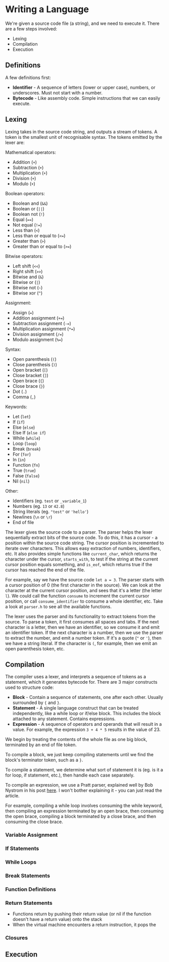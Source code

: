 
Writing a Language
==================


We're given a source code file (a string), and we need to execute it. There are a few steps involved:

* Lexing
* Compilation
* Execution


## Definitions

A few definitions first:

* **Identifier** - A sequence of letters (lower or upper case), numbers, or underscores. Must not start with a number.
* **Bytecode** - Like assembly code. Simple instructions that we can easily execute.


## Lexing

Lexing takes in the source code string, and outputs a stream of tokens. A token is the smallest unit of recognisable syntax. The tokens emitted by the lexer are:

Mathematical operators:

* Addition (`+`)
* Subtraction (`+`)
* Multiplication (`+`)
* Division (`+`)
* Modulo (`+`)

Boolean operators:

* Boolean and (`&&`)
* Boolean or (`||`)
* Boolean not (`!`)
* Equal (`==`)
* Not equal (`!=`)
* Less than (`<`)
* Less than or equal to (`<=`)
* Greater than (`>`)
* Greater than or equal to (`>=`)

Bitwise operators:

* Left shift (`<<`)
* Right shift (`>>`)
* Bitwise and (`&`)
* Bitwise or (`|`)
* Bitwise not (`~`)
* Bitwise xor (`^`)

Assignment:

* Assign (`=`)
* Addition assignment (`+=`)
* Subtraction assignment (`-=`)
* Multiplication assignment (`*=`)
* Division assignment (`/=`)
* Modulo assignment (`%=`)

Syntax:

* Open parenthesis (`(`)
* Close parenthesis (`)`)
* Open bracket (`[`)
* Close bracket (`]`)
* Open brace (`{`)
* Close brace (`}`)
* Dot (`.`)
* Comma (`,`)

Keywords:

* Let (`let`)
* If (`if`)
* Else (`else`)
* Else If (`else if`)
* While (`while`)
* Loop (`loop`)
* Break (`break`)
* For (`for`)
* In (`in`)
* Function (`fn`)
* True (`true`)
* False (`false`)
* Nil (`nil`)

Other:

* Identifiers (eg. `test` or `_variable_1`)
* Numbers (eg. `13` or `42.8`)
* String literals (eg. `"test"` or `'hello'`)
* Newlines (`\n` or `\r`)
* End of file

The lexer gives the source code to a parser. The parser helps the lexer sequentially extract bits of the source code. To do this, it has a cursor - a position within the source code string. The cursor position is incremented to iterate over characters. This allows easy extraction of numbers, identifiers, etc. It also provides simple functions like `current_char`, which returns the character under the cursor, `starts_with`, to test if the string at the current cursor position equals something, and `is_eof`, which returns true if the cursor has reached the end of the file.

For example, say we have the source code `let a = 3`. The parser starts with a cursor position of 0 (the first character in the source). We can look at the character at the current cursor position, and sees that it's a letter (the letter `l`). We could call the function `consume` to increment the current cursor position, or call `consume_identifier` to consume a whole identifier, etc. Take a look at `parser.h` to see all the available functions.

The lexer uses the parser and its functionality to extract tokens from the source. To parse a token, it first consumes all spaces and tabs. If the next character is a letter, then we have an identifier, so we consume it and emit an identifier token. If the next character is a number, then we use the parser to extract the number, and emit a number token. If it's a quote (`"` or `'`), then we have a string literal. If the character is `(`, for example, then we emit an open parenthesis token, etc.


## Compilation

The compiler uses a lexer, and interprets a sequence of tokens as a statement, which it generates bytecode for. There are 3 major constructs used to structure code:

* **Block** - Contain a sequence of statements, one after each other. Usually surrounded by `{` and `}`.
* **Statement** - A single language construct that can be treated independently, like a while loop or if/else block. This includes the block attached to any statement. Contains expressions.
* **Expression** - A sequence of operators and operands that will result in a value. For example, the expression `3 + 4 * 5` results in the value of 23.

We begin by treating the contents of the whole file as one big block, terminated by an end of file token.

To compile a block, we just keep compiling statements until we find the block's terminator token, such as a `}`.

To compile a statement, we determine what sort of statement it is (eg. is it a for loop, if statement, etc.), then handle each case separately.

To compile an expression, we use a Pratt parser, explained well by Bob Nystrom in his post [here](http://journal.stuffwithstuff.com/2011/03/19/pratt-parsers-expression-parsing-made-easy/). I won't bother explaining it - you can just read the article.

For example, compiling a while loop involves consuming the while keyword, then compiling an expression terminated by an open brace, then consuming the open brace, compiling a block terminated by a close brace, and then consuming the close brace.

### Variable Assignment

### If Statements

### While Loops

### Break Statements

### Function Definitions

### Return Statements

* Functions return by pushing their return value (or nil if the function doesn't have a return value) onto the stack
* When the virtual machine encounters a return instruction, it pops the

### Closures

## Execution
